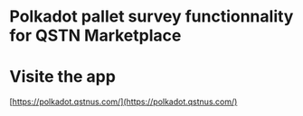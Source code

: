 # Polkadot pallet survey functionnality for QSTN Marketplace

# Visite the app

[https://polkadot.qstnus.com/](https://polkadot.qstnus.com/)